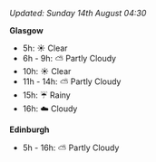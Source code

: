 *Updated: Sunday 14th August 04:30*

**Glasgow**

* 5h: :sunny: Clear
* 6h - 9h: :partly_sunny: Partly Cloudy
* 10h: :sunny: Clear
* 11h - 14h: :partly_sunny: Partly Cloudy
* 15h: :umbrella: Rainy
* 16h: :cloud: Cloudy

**Edinburgh**

* 5h - 16h: :partly_sunny: Partly Cloudy
